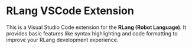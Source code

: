 # RLang VSCode Extension

This is a Visual Studio Code extension for the **RLang (Robot Language)**.
It provides basic features like syntax highlighting and code formatting to improve your RLang development experience.

